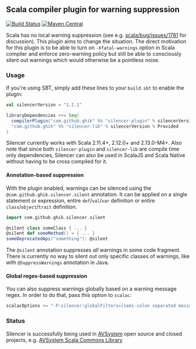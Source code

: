 ## Scala compiler plugin for warning suppression

[![Build Status](https://travis-ci.org/ghik/silencer.svg?branch=master)](https://travis-ci.org/ghik/silencer)
[![Maven Central](https://maven-badges.herokuapp.com/maven-central/com.github.ghik/silencer-plugin_2.12/badge.svg)](https://maven-badges.herokuapp.com/maven-central/com.github.ghik/silencer-plugin_2.12)

Scala has no local warning suppression (see e.g. [scala/bug/issues/1781](https://github.com/scala/bug/issues/1781) for discussion). This plugin aims to change the situation. The direct motivation for this plugin is to be able to turn on `-Xfatal-warnings` option in Scala compiler and enforce zero-warning policy but still be able to consciously silent out warnings which would otherwise be a pointless noise.

### Usage

If you're using SBT, simply add these lines to your `build.sbt` to enable the plugin:

```scala
val silencerVersion = "1.2.1"

libraryDependencies ++= Seq(
  compilerPlugin("com.github.ghik" %% "silencer-plugin" % silencerVersion),
  "com.github.ghik" %% "silencer-lib" % silencerVersion % Provided
)
```
    
Silencer currently works with Scala 2.11.4+, 2.12.0+ and 2.13.0-M4+. Also note that since both `silencer-plugin` and `silencer-lib` are compile time only dependencies, Silencer can also be used in ScalaJS and Scala Native without having to be cross compiled for it.

#### Annotation-based suppression

With the plugin enabled, warnings can be silenced using the `@com.github.ghik.silencer.silent` annotation. It can be applied on a single statement or expression, entire `def`/`val`/`var` definition or entire `class`/`object`/`trait` definition.

```scala
import com.github.ghik.silencer.silent

@silent class someClass { ... }
@silent def someMethod() = { ... }
someDeprecatedApi("something"): @silent
```

The `@silent` annotation suppresses *all* warnings in some code fragment. There is currently no way to silent out only specific classes of warnings, like with `@SuppressWarnings` annotation in Java.

#### Global regex-based suppression

You can also suppress warnings globally based on a warning message regex. In order to do that, pass this option to `scalac`:

```scala
scalacOptions += "-P:silencer:globalFilters=[semi-colon separated message patterns]"
```

### Status

Silencer is successfully being used in [AVSystem](https://github.com/AVSystem) open source and closed projects, e.g. [AVSystem  Scala Commons Library](https://github.com/AVSystem/scala-commons)

